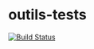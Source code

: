 # outils-tests
[![Build Status](https://travis-ci.com/raphael-hascoet/outils-tests.png)](https://travis-ci.com/raphael-hascoet/outils-tests)
